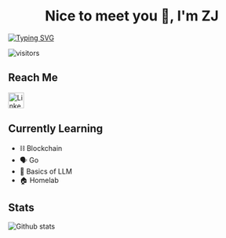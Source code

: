 <h1 align="center">Nice to meet you 👋, I'm ZJ</h1>

<p align="center">

[![Typing SVG](https://readme-typing-svg.demolab.com?font=Source+Code+Pro&size=30&duration=3000&pause=1000&width=435&lines=Student+%40+SIT;Cybersecurity;Web+Developer;Devops)](https://git.io/typing-svg)

</p>

![visitors](https://vbr.nathanchung.dev/badge?page_id=Bread7.Bread7&color=e89bdf)

## Reach Me

<p align="left">
    <a href="https://www.linkedin.com/in/ongzhengjiecyber/">
        <img width="32px" alt="LinkedIn" title="LinkedIn" src="https://i.imgur.com/yRpa1dQ.png"/>
    </a>
    <!--&#8287;&#8287;&#8287;&#8287;&#8287;-->
</p>

## Currently Learning

- ⛓ Blockchain
- 🗣 Go
- 🤖 Basics of LLM
- 🏠 Homelab

## Stats

![Github stats](https://github-readme-stats.vercel.app/api?username=Bread7&show_icons=true&theme=tokyonight&rank_icon=percentile)
